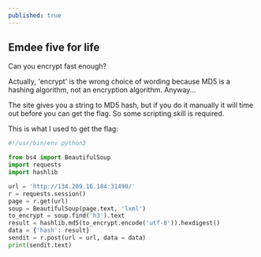 ```yaml
---
published: true
---
```

## Emdee five for life

Can you encrypt fast enough?

Actually, 'encrypt' is the wrong choice of wording because MD5 is a hashing algorithm, not an encryption algorithm. Anyway...

The site gives you a string to MD5 hash, but if you do it manually it will time out before you can get the flag. So some scripting skill is required.

This is what I used to get the flag:

```python
#!/usr/bin/env python3

from bs4 import BeautifulSoup
import requests
import hashlib

url = 'http://134.209.16.184:31490/'
r = requests.session()
page = r.get(url)
soup = BeautifulSoup(page.text, 'lxml')
to_encrypt = soup.find('h3').text
result = hashlib.md5(to_encrypt.encode('utf-8')).hexdigest()
data = {'hash': result}
sendit = r.post(url = url, data = data)
print(sendit.text)
```
